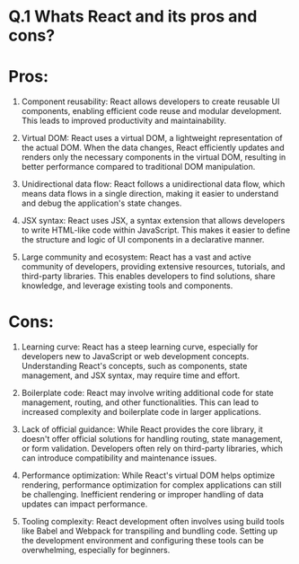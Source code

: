 # Q.1  Whats React and its pros and cons?

# Pros:

1. Component reusability: React allows developers to create reusable UI components, enabling efficient code reuse and modular development. This leads to improved productivity and maintainability.

2. Virtual DOM: React uses a virtual DOM, a lightweight representation of the actual DOM. When the data changes, React efficiently updates and renders only the necessary components in the virtual DOM, resulting in better performance compared to traditional DOM manipulation.

3. Unidirectional data flow: React follows a unidirectional data flow, which means data flows in a single direction, making it easier to understand and debug the application's state changes.

4. JSX syntax: React uses JSX, a syntax extension that allows developers to write HTML-like code within JavaScript. This makes it easier to define the structure and logic of UI components in a declarative manner.

5. Large community and ecosystem: React has a vast and active community of developers, providing extensive resources, tutorials, and third-party libraries. This enables developers to find solutions, share knowledge, and leverage existing tools and components.

# Cons:

1. Learning curve: React has a steep learning curve, especially for developers new to JavaScript or web development concepts. Understanding React's concepts, such as components, state management, and JSX syntax, may require time and effort.

2. Boilerplate code: React may involve writing additional code for state management, routing, and other functionalities. This can lead to increased complexity and boilerplate code in larger applications.

3. Lack of official guidance: While React provides the core library, it doesn't offer official solutions for handling routing, state management, or form validation. Developers often rely on third-party libraries, which can introduce compatibility and maintenance issues.

4. Performance optimization: While React's virtual DOM helps optimize rendering, performance optimization for complex applications can still be challenging. Inefficient rendering or improper handling of data updates can impact performance.

5. Tooling complexity: React development often involves using build tools like Babel and Webpack for transpiling and bundling code. Setting up the development environment and configuring these tools can be overwhelming, especially for beginners.